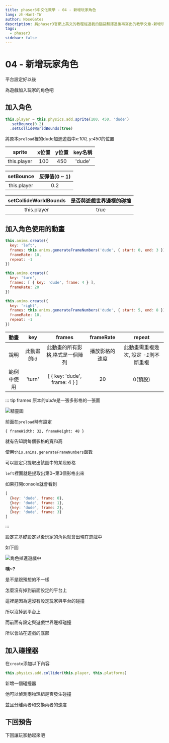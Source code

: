 ```yaml
---
title: phaser3中文化教學 - 04 - 新增玩家角色
lang: zh-Hant-TW
author: NoseGates
description: 將phaser3官網上英文的教程經過我的腦袋翻譯過後再寫出的教學文章-新增玩家角色
tags: 
  - phaser3
sidebar: false
---
```

# 04 - 新增玩家角色

平台設定好以後

為遊戲加入玩家的角色吧

## 加入角色
``` javascript
this.player = this.physics.add.sprite(100, 450, 'dude')
  .setBounce(0.2)
  .setCollideWorldBounds(true)
```
將原本`preload`裡的dude加進遊戲中*x:100, y:450*的位置

| sprite | x位置 | y位置 | key名稱 |
| :--------: | :--------: | :--------: | :---: |
| this.player     | 100 | 450    | 'dude' |

| setBounce | 反彈值(0 ~ 1) |
| :--------: | :--------: |
| this.player  | 0.2   |

| setCollideWorldBounds | 是否與遊戲世界邊框的碰撞 |
| :--------: | :--------: |
| this.player   | true  |


## 加入角色使用的動畫
``` javascript
this.anims.create({
  key: 'left',
  frames: this.anims.generateFrameNumbers('dude', { start: 0, end: 3 }),
  frameRate: 10,
  repeat: -1
})

this.anims.create({
  key: 'turn',
  frames: [ { key: 'dude', frame: 4 } ],
  frameRate: 20
})

this.anims.create({
  key: 'right',
  frames: this.anims.generateFrameNumbers('dude', { start: 5, end: 8 }),
  frameRate: 10,
  repeat: -1
})
```
| 動畫    | key | frames | frameRate | repeat    |
| :---: | :--------: | :--------: | :--------: | :---: |
| 說明 | 此動畫的id  | 此動畫的所有影格,格式是一個陣列 |播放影格的速度 | 此動畫需重複幾次, 設定 *-1*則不斷重複 |
| 範例中使用 | 'turn'     | [ { key: 'dude', frame: 4 } ] | 20 | 0(預設) |

::: tip frames
原本的*dude*是一張多影格的一張圖

![精靈圖](https://i.imgur.com/ouaPEYt.png)

前面在`preload`時有設定

`{ frameWidth: 32, frameHeight: 48 }`

就有告知說每個影格的寬和高

使用`this.anims.generateFrameNumbers`函數

可以設定只提取出該圖中的某段影格

`left`裡面就是提取出第0~第3個影格出來

如果打開console就會看到

``` javascript
[
  {key: 'dude', frame: 0},
  {key: 'dude', frame: 1},
  {key: 'dude', frame: 2},
  {key: 'dude', frame: 3}
]
```
:::

設定完基礎設定以後玩家的角色就會出現在遊戲中

如下圖


![角色掉進遊戲中](https://i.imgur.com/IiHrgT9.gif)


**咦~?**

是不是跟預想的不一樣

怎麼沒有掉到前面設定的平台上

這裡是因為還沒有設定玩家與平台的碰撞

所以沒掉到平台上

而前面有設定與遊戲世界邊框碰撞

所以會站在遊戲的底部

## 加入碰撞器

在`create`添加以下內容

``` javascript
this.physics.add.collider(this.player, this.platforms)
```

新增一個碰撞器

他可以偵測兩物理組是否發生碰撞

並且分離兩者和交換兩者的速度

## 下回預告

下回讓玩家動起來吧

<Vssue :title="$title" />